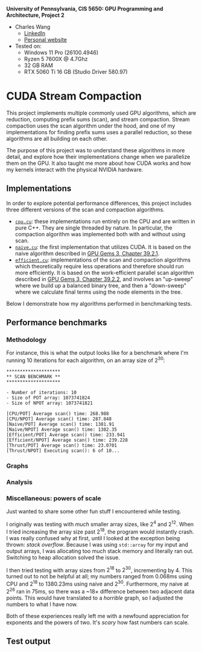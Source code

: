 **University of Pennsylvania, CIS 5650: GPU Programming and Architecture, Project 2**

* Charles Wang
  * [LinkedIn](https://linkedin.com/in/zwcharl)
  * [Personal website](https://charleszw.com)
* Tested on:
  * Windows 11 Pro (26100.4946)
  * Ryzen 5 7600X @ 4.7Ghz
  * 32 GB RAM
  * RTX 5060 Ti 16 GB (Studio Driver 580.97)

# CUDA Stream Compaction

This project implements multiple commonly used GPU algorithms, which are reduction, computing prefix sums (scan), and stream compaction. Stream compaction uses the scan algorithm under the hood, and one of my implementations for finding prefix sums uses a parallel reduction, so these algorithms are all building on each other.

The purpose of this project was to understand these algorithms in more detail, and explore how their implementations change when we parallelize them on the GPU. It also taught me more about how CUDA works and how my kernels interact with the physical NVIDIA hardware.

## Implementations

In order to explore potential performance differences, this project includes three different versions of the scan and compaction algorithms.

- [`cpu.cu`](stream_compaction/cpu.cu): these implementations run entirely on the CPU and are written in pure C++. They are single threaded by nature. In particular, the compaction algorithm was implemented both with and without using scan.
- [`naive.cu`](stream_compaction/naive.cu): the first implementation that utilizes CUDA. It is based on the naive algorithm described in [GPU Gems 3, Chapter 39.2.1](https://developer.nvidia.com/gpugems/gpugems3/part-vi-gpu-computing/chapter-39-parallel-prefix-sum-scan-cuda).
- [`efficient.cu`](stream_compaction/efficient.cu): implementations of the scan and compaction algorithms which theoretically require less operations and therefore should run more efficiently. It is based on the work-efficient parallel scan algorithm described in [GPU Gems 3, Chapter 39.2.2](https://developer.nvidia.com/gpugems/gpugems3/part-vi-gpu-computing/chapter-39-parallel-prefix-sum-scan-cuda), and involves an "up-sweep" where we build up a balanced binary tree, and then a "down-sweep" where we calculate final terms using the node elements in the tree.

Below I demonstrate how my algorithms performed in benchmarking tests.

## Performance benchmarks

### Methodology

For instance, this is what the output looks like for a benchmark where I'm running 10 iterations for each algorithm, on an array size of $2^{30}$:

```
********************
** SCAN BENCHMARK **
********************

- Number of iterations: 10
- Size of POT array: 1073741824
- Size of NPOT array: 1073741821

[CPU/POT] Average scan() time: 268.988
[CPU/NPOT] Average scan() time: 287.848
[Naive/POT] Average scan() time: 1381.91
[Naive/NPOT] Average scan() time: 1382.35
[Efficient/POT] Average scan() time: 233.941
[Efficient/NPOT] Average scan() time: 239.228
[Thrust/POT] Average scan() time: 23.0701
[Thrust/NPOT] Executing scan(): 6 of 10...
```

### Graphs

### Analysis

### Miscellaneous: powers of scale

Just wanted to share some other fun stuff I encountered while testing.

I originally was testing with *much* smaller array sizes, like $2^4$ and $2^{12}$. When I tried increasing the array size past $2^{18}$, the program would instantly crash. I was really confused why at first, until I looked at the exception being thrown: *stack overflow*. Because I was using `std::array` for my input and output arrays, I was allocating too much stack memory and literally ran out. Switching to heap allocation solved the issue.

I then tried testing with array sizes from $2^{18}$ to $2^{30}$, incrementing by 4. This turned out to not be helpful at all; my numbers ranged from 0.068ms using CPU and $2^{18}$ to 1380.23ms using naive and $2^{30}$. Furthermore, my naive at $2^{26}$ ran in 75ms, so there was a ~18× difference between two adjacent data points. This would have translated to a *horrible* graph, so I adjusted the numbers to what I have now. 

Both of these experiences really left me with a newfound appreciation for exponents and the powers of two. It's *scary* how fast numbers can scale.

## Test output